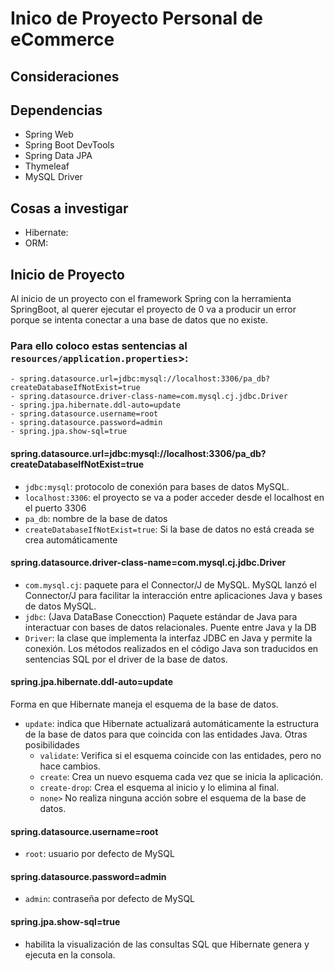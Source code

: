 # Inico de Proyecto Personal de eCommerce

## Consideraciones
## Dependencias
 - Spring Web
 - Spring Boot DevTools
 - Spring Data JPA
 - Thymeleaf
 - MySQL Driver
## Cosas a investigar
- Hibernate: 
- ORM:
 
## Inicio de Proyecto
Al inicio de un proyecto con el framework Spring con la herramienta SpringBoot, al querer ejecutar el proyecto de 0 va a producir un error porque se intenta conectar a una base de datos que no existe. 

### Para ello coloco estas sentencias al `resources/application.properties`>:
    - spring.datasource.url=jdbc:mysql://localhost:3306/pa_db?createDatabaseIfNotExist=true
    - spring.datasource.driver-class-name=com.mysql.cj.jdbc.Driver
    - spring.jpa.hibernate.ddl-auto=update
    - spring.datasource.username=root 
    - spring.datasource.password=admin
    - spring.jpa.show-sql=true

#### spring.datasource.url=jdbc:mysql://localhost:3306/pa_db?createDatabaseIfNotExist=true

   - `jdbc:mysql`: protocolo de conexión para bases de datos MySQL. 
   - `localhost:3306`: el proyecto se va a poder acceder desde el localhost en el puerto 3306
   - `pa_db`: nombre de la base de datos
   - `createDatabaseIfNotExist=true`: Si la base de datos no está creada se crea automáticamente 
#### spring.datasource.driver-class-name=com.mysql.cj.jdbc.Driver
 
- `com.mysql.cj`: paquete para el Connector/J de MySQL. MySQL lanzó el Connector/J para facilitar la interacción entre aplicaciones Java y bases de datos MySQL.
- `jdbc`: (Java DataBase Conecction) Paquete estándar de Java para interactuar con bases de datos relacionales. Puente entre Java y la DB
- `Driver`: la clase que implementa la interfaz JDBC en Java y permite la conexión. Los métodos realizados en el código Java son traducidos en sentencias SQL por el driver de la base de datos.

#### spring.jpa.hibernate.ddl-auto=update
   Forma en que Hibernate maneja el esquema de la base de datos. 

- `update`: indica que Hibernate actualizará automáticamente la estructura de la base de datos para que coincida con las entidades Java.
   Otras posibilidades
   - `validate`: Verifica si el esquema coincide con las entidades, pero no hace cambios.
   - `create`: Crea un nuevo esquema cada vez que se inicia la aplicación.
   - `create-drop`: Crea el esquema al inicio y lo elimina al final.
   - `none>` No realiza ninguna acción sobre el esquema de la base de datos.

#### spring.datasource.username=root 
- `root`: usuario por defecto de MySQL

#### spring.datasource.password=admin
- `admin`: contraseña por defecto de MySQL 
#### spring.jpa.show-sql=true
- habilita la visualización de las consultas SQL que Hibernate genera y ejecuta en la consola.
